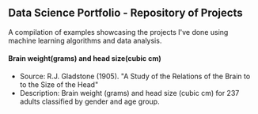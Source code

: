 
## Data Science Portfolio - Repository of Projects

A compilation of examples showcasing the projects I've done using machine learning algorithms and data analysis.

 
#### Brain weight(grams) and head size(cubic cm)

  - Source: R.J. Gladstone (1905). "A Study of the Relations of the Brain to to the Size of the Head"
  - Description: Brain weight (grams) and head size (cubic cm) for 237 adults classified by gender and age group.


